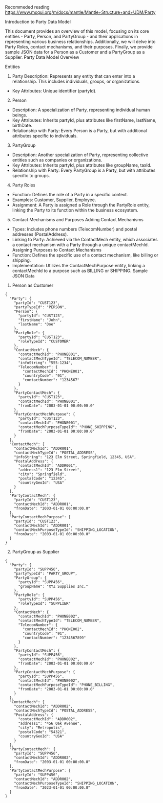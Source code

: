 Recommeded reading
https://www.moqui.org/m/docs/mantle/Mantle+Structure+and+UDM/Party

Introduction to Party Data Model

This document provides an overview of this model, focusing on its core entities - Party, Person, and PartyGroup - and their applications in representing various business relationships. Additionally, we will delve into Party Roles, contact mechanisms, and their purposes. Finally, we provide sample JSON data for a Person as a Customer and a PartyGroup as a Supplier.
Party Data Model Overview

Entities
1. Party
Description: Represents any entity that can enter into a relationship. This includes individuals, groups, or organizations.
* Key Attributes: Unique identifier (partyId).
2. Person
* Description: A specialization of Party, representing individual human beings.
* Key Attributes: Inherits partyId, plus attributes like firstName, lastName, birthDate.
* Relationship with Party: Every Person is a Party, but with additional attributes specific to individuals.
3. PartyGroup
* Description: Another specialization of Party, representing collective entities such as companies or organizations.
* Key Attributes: Inherits partyId, plus attributes like groupName, taxId.
* Relationship with Party: Every PartyGroup is a Party, but with attributes specific to groups.
4. Party Roles
* Function: Defines the role of a Party in a specific context.
* Examples: Customer, Supplier, Employee.
* Assignment: A Party is assigned a Role through the PartyRole entity, linking the Party to its function within the business ecosystem.
5. Contact Mechanisms and Purposes
Adding Contact Mechanisms
* Types: Includes phone numbers (TelecomNumber) and postal addresses (PostalAddress).
* Linking to Party: Achieved via the ContactMech entity, which associates a contact mechanism with a Party through a unique contactMechId.
Assigning Purposes to Contact Mechanisms
* Function: Defines the specific use of a contact mechanism, like billing or shipping.
* Implementation: Utilizes the ContactMechPurpose entity, linking a contactMechId to a purpose such as BILLING or SHIPPING.
Sample JSON Data
1. Person as Customer
```
{
  "Party": {
    "partyId": "CUST123",
    "partyTypeId": "PERSON",
    "Person": {
      "partyId": "CUST123",
      "firstName": "John",
      "lastName": "Doe"
    },
    "PartyRole": {
      "partyId": "CUST123",
      "roleTypeId": "CUSTOMER"
    },
    "ContactMech": {
      "contactMechId": "PHONE001",
      "contactMechTypeId": "TELECOM_NUMBER",
      "infoString": "555-1234",
      "TelecomNumber": {
        "contactMechId": "PHONE001",
        "countryCode": "91",
        "contactNumber": "1234567"
      }
    },
    "PartyContactMech": {
      "partyId": "CUST123",
      "contactMechId": "PHONE001",
      "fromDate": "2003-01-01 00:00:00.0"
    },
    "PartyContactMechPurpose": {
      "partyId": "CUST123",
      "contactMechId": "PHONE001",
      "contactMechPurposeTypeId": "PHONE_SHIPPING",
      "fromDate": "2003-01-01 00:00:00.0"
    }
  },
  "ContactMech": {
    "contactMechId": "ADDR001",
    "contactMechTypeId": "POSTAL_ADDRESS",
    "infoString": "123 Elm Street, Springfield, 12345, USA",
    "PostalAddress": {
      "contactMechId": "ADDR001",
      "address1": "123 Elm Street",
      "city": "Springfield",
      "postalCode": "12345",
      "countryGeoId": "USA"
    }
  },
  "PartyContactMech": {
    "partyId": "CUST123",
    "contactMechId": "ADDR001",
    "fromDate": "2003-01-01 00:00:00.0"
  },
  "PartyContactMechPurpose": {
    "partyId": "CUST123",
    "contactMechId": "ADDR001",
    "contactMechPurposeTypeId": "SHIPPING_LOCATION",
    "fromDate": "2003-01-01 00:00:00.0"
  }
}

```


2. PartyGroup as Supplier
```
{
  "Party": {
    "partyId": "SUPP456",
    "partyTypeId": "PARTY_GROUP",
    "PartyGroup": {
      "partyId": "SUPP456",
      "groupName": "XYZ Supplies Inc."
    },
    "PartyRole": {
      "partyId": "SUPP456",
      "roleTypeId": "SUPPLIER"
    },
    "ContactMech": {
      "contactMechId": "PHONE002",
      "contactMechTypeId": "TELECOM_NUMBER",
      "TelecomNumber": {
        "contactMechId": "PHONE002",
        "countryCode": "91",
        "contactNumber": "1234567899"
      }
    },
    "PartyContactMech": {
      "partyId": "SUPP456",
      "contactMechId": "PHONE002",
      "fromDate": "2003-01-01 00:00:00.0"
    },
    "PartyContactMechPurpose": {
      "partyId": "SUPP456",
      "contactMechId": "PHONE002",
      "contactMechPurposeTypeId": "PHONE_BILLING",
      "fromDate": "2003-01-01 00:00:00.0"
    }
  },
  "ContactMech": {
    "contactMechId": "ADDR002",
    "contactMechTypeId": "POSTAL_ADDRESS",
    "PostalAddress": {
      "contactMechId": "ADDR002",
      "address1": "456 Oak Avenue",
      "city": "Metropolis",
      "postalCode": "54321",
      "countryGeoId": "USA"
    }
  },
  "PartyContactMech": {
    "partyId": "SUPP456",
    "contactMechId": "ADDR002",
    "fromDate": "2003-01-01 00:00:00.0"
  },
  "PartyContactMechPurpose": {
    "partyId": "SUPP456",
    "contactMechId": "ADDR002",
    "contactMechPurposeTypeId": "SHIPPING_LOCATION",
    "fromDate": "2023-01-01 00:00:00.0"
  }
}

```



